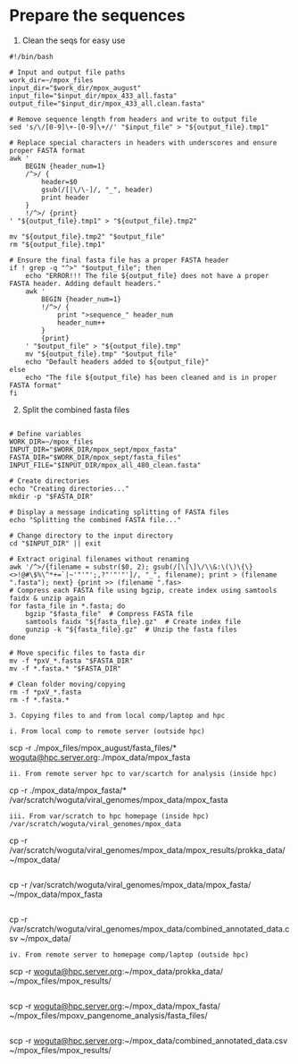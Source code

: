 # Prepare the sequences

1. Clean the seqs for easy use
```
#!/bin/bash

# Input and output file paths
work_dir=~/mpox_files
input_dir="$work_dir/mpox_august"
input_file="$input_dir/mpox_433_all.fasta"
output_file="$input_dir/mpox_433_all.clean.fasta"

# Remove sequence length from headers and write to output file
sed 's/\/[0-9]\+-[0-9]\+//' "$input_file" > "${output_file}.tmp1"

# Replace special characters in headers with underscores and ensure proper FASTA format
awk '
    BEGIN {header_num=1}
    /^>/ {
        header=$0
        gsub(/[|\/\-]/, "_", header)
        print header
    }
    !/^>/ {print}
' "${output_file}.tmp1" > "${output_file}.tmp2"

mv "${output_file}.tmp2" "$output_file"
rm "${output_file}.tmp1"

# Ensure the final fasta file has a proper FASTA header
if ! grep -q "^>" "$output_file"; then
    echo "ERROR!!! The file ${output_file} does not have a proper FASTA header. Adding default headers."
    awk '
        BEGIN {header_num=1}
        !/^>/ {
            print ">sequence_" header_num
            header_num++
        }
        {print}
    ' "$output_file" > "${output_file}.tmp"
    mv "${output_file}.tmp" "$output_file"
    echo "Default headers added to ${output_file}"
else
    echo "The file ${output_file} has been cleaned and is in proper FASTA format"
fi
```
2. Split the combined fasta files
```

# Define variables
WORK_DIR=~/mpox_files
INPUT_DIR="$WORK_DIR/mpox_sept/mpox_fasta"
FASTA_DIR="$WORK_DIR/mpox_sept/fasta_files"
INPUT_FILE="$INPUT_DIR/mpox_all_480_clean.fasta"

# Create directories
echo "Creating directories..."
mkdir -p "$FASTA_DIR"

# Display a message indicating splitting of FASTA files
echo "Splitting the combined FASTA file..."

# Change directory to the input directory
cd "$INPUT_DIR" || exit

# Extract original filenames without renaming
awk '/^>/{filename = substr($0, 2); gsub(/[\[\]\/\\&:\(\)\{\}<>!@#\$%\^*+=`|~'"'"';,?"'"'"']/, "_", filename); print > (filename ".fasta"); next} {print >> (filename ".fas>
# Compress each FASTA file using bgzip, create index using samtools faidx & unzip again
for fasta_file in *.fasta; do
    bgzip "$fasta_file"  # Compress FASTA file
    samtools faidx "${fasta_file}.gz"  # Create index file
    gunzip -k "${fasta_file}.gz"  # Unzip the fasta files
done

# Move specific files to fasta dir
mv -f *pxV_*.fasta "$FASTA_DIR"
mv -f *.fasta.* "$FASTA_DIR"

# Clean folder moving/copying
rm -f *pxV_*.fasta
rm -f *.fasta.*

3. Copying files to and from local comp/laptop and hpc 

i. From local comp to remote server (outside hpc)
```
scp -r ./mpox_files/mpox_august/fasta_files/* woguta@hpc.server.org:./mpox_data/mpox_fasta
```
ii. From remote server hpc to var/scartch for analysis (inside hpc)
```
cp -r ./mpox_data/mpox_fasta/* /var/scratch/woguta/viral_genomes/mpox_data/mpox_fasta
```
iii. From var/scratch to hpc homepage (inside hpc) /var/scratch/woguta/viral_genomes/mpox_data
```
cp -r /var/scratch/woguta/viral_genomes/mpox_data/mpox_results/prokka_data/ ~/mpox_data/
```
```
cp -r /var/scratch/woguta/viral_genomes/mpox_data/mpox_fasta/ ~/mpox_data/mpox_fasta
```
```
cp -r /var/scratch/woguta/viral_genomes/mpox_data/combined_annotated_data.csv ~/mpox_data/
```
iv. From remote server to homepage comp/laptop (outside hpc)
```
scp -r woguta@hpc.server.org:~/mpox_data/prokka_data/ ~/mpox_files/mpox_results/
```
```
scp -r woguta@hpc.server.org:~/mpox_data/mpox_fasta/ ~/mpox_files/mpoxv_pangenome_analysis/fasta_files/
```
```
scp -r woguta@hpc.server.org:~/mpox_data/combined_annotated_data.csv ~/mpox_files/mpox_results/
```
